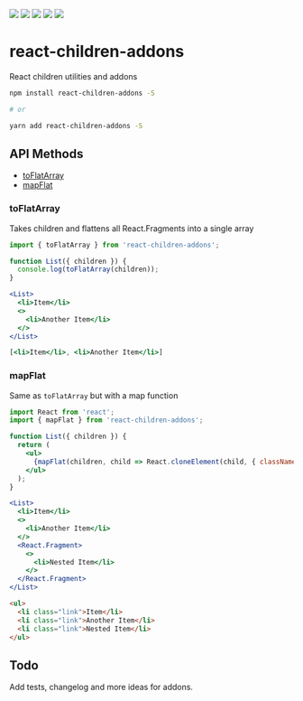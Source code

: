 ![](https://img.shields.io/npm/v/react-children-addons.svg?&style=flat-square) ![](https://img.shields.io/bundlephobia/min/react-children-addons.svg?&style=flat-square) ![](https://img.shields.io/npm/l/react-children-addons.svg?&style=flat-square) ![](https://img.shields.io/david/birkir/react-children-addons.svg?&style=flat-square)  ![](https://img.shields.io/npm/dw/react-children-addons.svg?&style=flat-square)
# react-children-addons

React children utilities and addons

```bash
npm install react-children-addons -S

# or

yarn add react-children-addons -S
```

## API Methods
 - [toFlatArray](#toflatarray)
 - [mapFlat](#mapflat)

### toFlatArray

Takes children and flattens all React.Fragments into a single array

```jsx
import { toFlatArray } from 'react-children-addons';

function List({ children }) {
  console.log(toFlatArray(children));
}

<List>
  <li>Item</li>
  <>
    <li>Another Item</li>
  </>
</List>
```
```jsx
[<li>Item</li>, <li>Another Item</li>]
```

### mapFlat

Same as `toFlatArray` but with a map function

```jsx
import React from 'react';
import { mapFlat } from 'react-children-addons';

function List({ children }) {
  return (
    <ul>
      {mapFlat(children, child => React.cloneElement(child, { className: 'link' }))}
    </ul>
  );
}

<List>
  <li>Item</li>
  <>
    <li>Another Item</li>
  </>
  <React.Fragment>
    <>
      <li>Nested Item</li>
    </>
  </React.Fragment>
</List>
```
```html
<ul>
  <li class="link">Item</li>
  <li class="link">Another Item</li>
  <li class="link">Nested Item</li>
</ul>
```


## Todo

Add tests, changelog and more ideas for addons.
